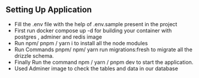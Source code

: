 ## Setting Up Application 
- Fill the .env file with the help of .env.sample present in the project
- First run docker compose up -d for building your container with postgres , adminer and redis image
- Run npm/ pnpm / yarn i to install all the node modules
- Run Commands pnpm/ npm/ yarn  run migrations:fresh to migrate all the drizzle schema.
- Finally Run the command npm / yarn / pnpm dev to start the application.
- Used Adminer image to check the tables and data in our database


